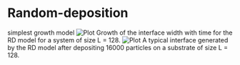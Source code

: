 # Random-deposition
simplest growth model
![Plot](hhttps://github.com/hesamedn/Random-deposition-/blob/main/wsat.PNG)
Growth of the interface width with time for the RD model for a system of size L = 128. 
![Plot](https://github.com/hesamedn/Random-deposition-/blob/main/RDFinalHight128noax16000_4000.png)
A typical interface generated by the RD model after depositing  16000 particles on a substrate of size L = 128. 
